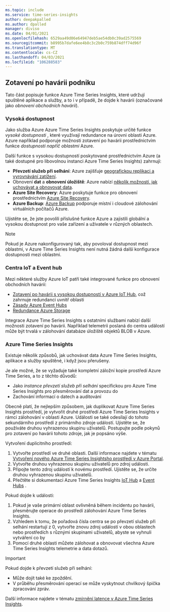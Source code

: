 ```yaml
---
ms.topic: include
ms.service: time-series-insights
author: deepakpalled
ms.author: dpalled
manager: diviso
ms.date: 04/01/2021
ms.openlocfilehash: 6529aa49d06e64947deb5ae54db0c39ad2575569
ms.sourcegitcommit: b8995b7dafe6ee4b8c3c2b0c759b874dff74d96f
ms.translationtype: MT
ms.contentlocale: cs-CZ
ms.lasthandoff: 04/03/2021
ms.locfileid: "106288583"
---
```

## <a name="business-disaster-recovery"></a>Zotavení po havárii podniku

Tato část popisuje funkce Azure Time Series Insights, které udržují spuštěné aplikace a služby, a to i v případě, že dojde k havárii (označované jako *obnovení obchodních havárií*).

### <a name="high-availability"></a>Vysoká dostupnost

Jako služba Azure Azure Time Series Insights poskytuje určité funkce *vysoké dostupnosti* , které využívají redundance na úrovni oblasti Azure. Azure například podporuje možnosti zotavení po havárii prostřednictvím funkce *dostupnosti napříč oblastmi* Azure.

Další funkce s vysokou dostupností poskytované prostřednictvím Azure (a také dostupné pro libovolnou instanci Azure Time Series Insights) zahrnují:

- **Převzetí služeb při selhání**: Azure zajišťuje [geografickou replikaci a vyrovnávání zatížení](/azure/architecture/resiliency/recovery-loss-azure-region).
- Obnovení **dat** a **obnovení úložiště**: Azure nabízí [několik možností, jak uchovávat a obnovovat data](/azure/architecture/resiliency/recovery-data-corruption).
- **Azure Site Recovery**: Azure poskytuje funkce pro obnovení prostřednictvím [Azure Site Recovery](../articles/site-recovery/index.yml).
- **Azure Backup**: [Azure Backup](../articles/backup/backup-architecture.md) podporuje místní i cloudové zálohování virtuálních počítačů Azure.

Ujistěte se, že jste povolili příslušné funkce Azure a zajistili globální a vysokou dostupnost pro vaše zařízení a uživatele v různých oblastech.

> [!NOTE]
> Pokud je Azure nakonfigurovaný tak, aby povoloval dostupnost mezi oblastmi, v Azure Time Series Insights není nutná žádná další konfigurace dostupnosti mezi oblastmi.

### <a name="iot-and-event-hubs"></a>Centra IoT a Event hub

Mezi některé služby Azure IoT patří také integrované funkce pro obnovení obchodních havárií:

- [Zotavení po havárii s vysokou dostupností v Azure IoT Hub](../articles/iot-hub/iot-hub-ha-dr.md), což zahrnuje redundanci uvnitř oblasti
- [Zásady Azure Event Hubs](../articles/event-hubs/event-hubs-geo-dr.md)
- [Redundance Azure Storage](../articles/storage/common/storage-redundancy.md)

Integrace Azure Time Series Insights s ostatními službami nabízí další možnosti zotavení po havárii. Například telemetrii poslaná do centra událostí může být trvalá v zálohování databáze úložiště objektů BLOB v Azure.

### <a name="azure-time-series-insights"></a>Azure Time Series Insights

Existuje několik způsobů, jak uchovávat data Azure Time Series Insights, aplikace a služby spuštěné, i když jsou přerušeny.

Je ale možné, že se vyžaduje také kompletní záložní kopie prostředí Azure Time Series, a to z těchto důvodů:

- Jako *instance převzetí služeb při selhání* specifickou pro Azure Time Series Insights pro přesměrování dat a provozu do
- Zachování informací o datech a auditování

Obecně platí, že nejlepším způsobem, jak duplikovat Azure Time Series Insights prostředí, je vytvořit druhé prostředí Azure Time Series Insights v rámci zálohování v oblasti Azure. Události se také odesílají do tohoto sekundárního prostředí z primárního zdroje událostí. Ujistěte se, že používáte druhou vyhrazenou skupinu uživatelů. Postupujte podle pokynů pro zotavení po havárii tohoto zdroje, jak je popsáno výše.

Vytvoření duplicitního prostředí:

1. Vytvořte prostředí ve druhé oblasti. Další informace najdete v tématu [Vytvoření nového Azure Time Series Insightsho prostředí v Azure Portal](../articles/time-series-insights/time-series-insights-get-started.md).
1. Vytvořte druhou vyhrazenou skupinu uživatelů pro zdroj události.
1. Připojte tento zdroj událostí k novému prostředí. Ujistěte se, že určíte druhou vyhrazenou skupinu uživatelů.
1. Přečtěte si dokumentaci Azure Time Series Insights [IoT Hub](../articles/time-series-insights/how-to-ingest-data-iot-hub.md) a [Event Hubs](../articles/time-series-insights/concepts-access-policies.md) .

Pokud dojde k události:

1. Pokud je vaše primární oblast ovlivněná během incidentu po havárii, přesměrujte operace do prostředí zálohování Azure Time Series Insights.
1. Vzhledem k tomu, že pořadová čísla centra se po převzetí služeb při selhání restartují z 0, vytvořte znovu zdroj událostí v obou oblastech nebo prostředích s různými skupinami uživatelů, abyste se vyhnuli vytváření co by
1. Pomocí druhé oblasti můžete zálohovat a obnovovat všechna Azure Time Series Insights telemetrie a data dotazů.

> [!IMPORTANT]
> Pokud dojde k převzetí služeb při selhání:
>
> - Může dojít také ke zpoždění.
> - V průběhu přesměrování operací se může vyskytnout chvilkový špička zpracování zpráv.
>
> Další informace najdete v tématu [zmírnění latence v Azure Time Series Insights](../articles/time-series-insights/time-series-insights-environment-mitigate-latency.md).